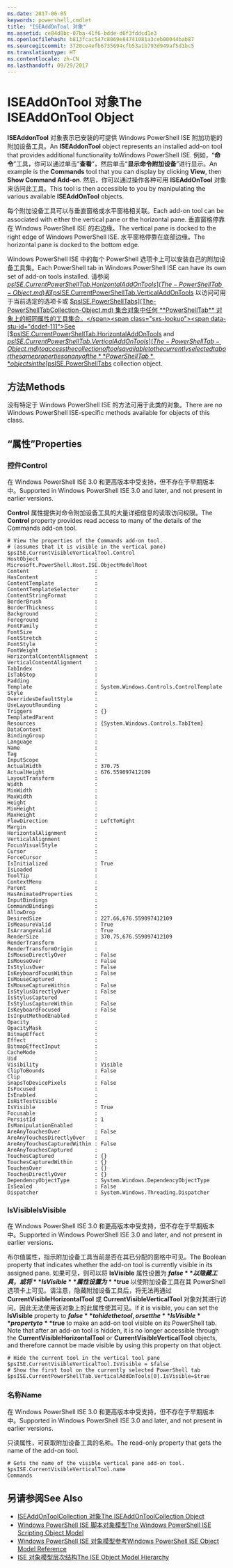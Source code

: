 ```yaml
---
ms.date: 2017-06-05
keywords: powershell,cmdlet
title: "ISEAddOnTool 对象"
ms.assetid: ce84d8bc-07ba-41f6-bdde-d6f3fddcd1e3
ms.openlocfilehash: b813fcac547c8069e84741081a3ceb00044bab87
ms.sourcegitcommit: 3720ce4efb6735694cfb53a1b793d949af5d1bc5
ms.translationtype: HT
ms.contentlocale: zh-CN
ms.lasthandoff: 09/29/2017
---
```

# <a name="the-iseaddontool-object"></a><span data-ttu-id="dcdef-103">ISEAddOnTool 对象</span><span class="sxs-lookup"><span data-stu-id="dcdef-103">The ISEAddOnTool Object</span></span>
  <span data-ttu-id="dcdef-104">**ISEAddonTool** 对象表示已安装的可提供 Windows PowerShell ISE 附加功能的附加设备工具。</span><span class="sxs-lookup"><span data-stu-id="dcdef-104">An **ISEAddonTool** object represents an installed add-on tool that provides additional functionality toWindows PowerShell ISE.</span></span> <span data-ttu-id="dcdef-105">例如，“**命令**”工具，你可以通过单击“**查看**”，然后单击“**显示命令附加设备**”进行显示。</span><span class="sxs-lookup"><span data-stu-id="dcdef-105">An example is the **Commands** tool that you can display by clicking **View**, then **Show Command Add-on**.</span></span> <span data-ttu-id="dcdef-106">然后，你可以通过操作各种可用 **ISEAddOnTool** 对象来访问此工具。</span><span class="sxs-lookup"><span data-stu-id="dcdef-106">This tool is then accessible to you by manipulating the various available **ISEAddOnTool** objects.</span></span>

 <span data-ttu-id="dcdef-107">每个附加设备工具可以与垂直窗格或水平窗格相关联。</span><span class="sxs-lookup"><span data-stu-id="dcdef-107">Each add-on tool can be associated with either the vertical pane or the horizontal pane.</span></span> <span data-ttu-id="dcdef-108">垂直窗格停靠在 Windows PowerShell ISE 的右边缘。</span><span class="sxs-lookup"><span data-stu-id="dcdef-108">The vertical pane is docked to the right edge of Windows PowerShell ISE.</span></span> <span data-ttu-id="dcdef-109">水平窗格停靠在底部边缘。</span><span class="sxs-lookup"><span data-stu-id="dcdef-109">The horizontal pane is docked to the bottom edge.</span></span>

 <span data-ttu-id="dcdef-110">Windows PowerShell ISE 中的每个 PowerShell 选项卡上可以安装自己的附加设备工具集。</span><span class="sxs-lookup"><span data-stu-id="dcdef-110">Each PowerShell tab in Windows PowerShell ISE can have its own set of add-on tools installed.</span></span> <span data-ttu-id="dcdef-111">请参阅 [$psISE.CurrentPowerShellTab.HorizontalAddOnTools](The-PowerShellTab-Object.md) 和 [$psISE.CurrentPowerShellTab.VerticalAddOnTools](The-PowerShellTab-Object.md) 以访问可用于当前选定的选项卡或 [$psISE.PowerShellTabs](The-PowerShellTabCollection-Object.md) 集合对象中任何 **PowerShellTab** 对象上的相同属性的工具集合。</span><span class="sxs-lookup"><span data-stu-id="dcdef-111">See [$psISE.CurrentPowerShellTab.HorizontalAddOnTools](The-PowerShellTab-Object.md) and [$psISE.CurrentPowerShellTab.VerticalAddOnTools](The-PowerShellTab-Object.md) to access the collection of tools available to the currently selected tab or the same properties on any of the **PowerShellTab** objects in the [$psISE.PowerShellTabs](The-PowerShellTabCollection-Object.md) collection object.</span></span>

## <a name="methods"></a><span data-ttu-id="dcdef-112">方法</span><span class="sxs-lookup"><span data-stu-id="dcdef-112">Methods</span></span>
 <span data-ttu-id="dcdef-113">没有特定于 Windows PowerShell ISE 的方法可用于此类的对象。</span><span class="sxs-lookup"><span data-stu-id="dcdef-113">There are no Windows PowerShell ISE-specific methods available for objects of this class.</span></span>

## <a name="properties"></a><span data-ttu-id="dcdef-114">“属性”</span><span class="sxs-lookup"><span data-stu-id="dcdef-114">Properties</span></span>

### <a name="control"></a><span data-ttu-id="dcdef-115">控件</span><span class="sxs-lookup"><span data-stu-id="dcdef-115">Control</span></span>
  <span data-ttu-id="dcdef-116">在 Windows PowerShell ISE 3.0 和更高版本中受支持，但不存在于早期版本中。</span><span class="sxs-lookup"><span data-stu-id="dcdef-116">Supported in Windows PowerShell ISE 3.0 and later, and not present in earlier versions.</span></span>

 <span data-ttu-id="dcdef-117">**Control** 属性提供对命令附加设备工具的大量详细信息的读取访问权限。</span><span class="sxs-lookup"><span data-stu-id="dcdef-117">The **Control** property provides read access to many of the details of the Commands add-on tool.</span></span>

```
# View the properties of the Commands add-on tool.
# (assumes that it is visible in the vertical pane)
$psISE.CurrentVisibleVerticalTool.Control
HostObject                  : Microsoft.PowerShell.Host.ISE.ObjectModelRoot
Content                     :
HasContent                  :
ContentTemplate             :
ContentTemplateSelector     :
ContentStringFormat         :
BorderBrush                 :
BorderThickness             :
Background                  :
Foreground                  :
FontFamily                  :
FontSize                    :
FontStretch                 :
FontStyle                   :
FontWeight                  :
HorizontalContentAlignment  :
VerticalContentAlignment    :
TabIndex                    :
IsTabStop                   :
Padding                     :
Template                    : System.Windows.Controls.ControlTemplate
Style                       :
OverridesDefaultStyle       :
UseLayoutRounding           :
Triggers                    : {}
TemplatedParent             :
Resources                   : {System.Windows.Controls.TabItem}
DataContext                 :
BindingGroup                :
Language                    :
Name                        :
Tag                         :
InputScope                  :
ActualWidth                 : 370.75
ActualHeight                : 676.559097412109
LayoutTransform             :
Width                       :
MinWidth                    :
MaxWidth                    :
Height                      :
MinHeight                   :
MaxHeight                   :
FlowDirection               : LeftToRight
Margin                      :
HorizontalAlignment         :
VerticalAlignment           :
FocusVisualStyle            :
Cursor                      :
ForceCursor                 :
IsInitialized               : True
IsLoaded                    :
ToolTip                     :
ContextMenu                 :
Parent                      :
HasAnimatedProperties       :
InputBindings               :
CommandBindings             :
AllowDrop                   :
DesiredSize                 : 227.66,676.559097412109
IsMeasureValid              : True
IsArrangeValid              : True
RenderSize                  : 370.75,676.559097412109
RenderTransform             :
RenderTransformOrigin       :
IsMouseDirectlyOver         : False
IsMouseOver                 : False
IsStylusOver                : False
IsKeyboardFocusWithin       : False
IsMouseCaptured             :
IsMouseCaptureWithin        : False
IsStylusDirectlyOver        : False
IsStylusCaptured            :
IsStylusCaptureWithin       : False
IsKeyboardFocused           : False
IsInputMethodEnabled        :
Opacity                     :
OpacityMask                 :
BitmapEffect                :
Effect                      :
BitmapEffectInput           :
CacheMode                   :
Uid                         :
Visibility                  : Visible
ClipToBounds                : False
Clip                        :
SnapsToDevicePixels         : False
IsFocused                   :
IsEnabled                   :
IsHitTestVisible            :
IsVisible                   : True
Focusable                   :
PersistId                   : 1
IsManipulationEnabled       :
AreAnyTouchesOver           : False
AreAnyTouchesDirectlyOver   :
AreAnyTouchesCapturedWithin : False
AreAnyTouchesCaptured       :
TouchesCaptured             : {}
TouchesCapturedWithin       : {}
TouchesOver                 : {}
TouchesDirectlyOver         : {}
DependencyObjectType        : System.Windows.DependencyObjectType
IsSealed                    : False
Dispatcher                  : System.Windows.Threading.Dispatcher

```

### <a name="isvisible"></a><span data-ttu-id="dcdef-118">IsVisible</span><span class="sxs-lookup"><span data-stu-id="dcdef-118">IsVisible</span></span>
  <span data-ttu-id="dcdef-119">在 Windows PowerShell ISE 3.0 和更高版本中受支持，但不存在于早期版本中。</span><span class="sxs-lookup"><span data-stu-id="dcdef-119">Supported in Windows PowerShell ISE 3.0 and later, and not present in earlier versions.</span></span>

 <span data-ttu-id="dcdef-120">布尔值属性，指示附加设备工具当前是否在其已分配的窗格中可见。</span><span class="sxs-lookup"><span data-stu-id="dcdef-120">The Boolean property that indicates whether the add-on tool is currently visible in its assigned pane.</span></span> <span data-ttu-id="dcdef-121">如果可见，则可以将 **IsVisible** 属性设置为 **$false** 以隐藏工具，或将 **IsVisible** 属性设置为 **$true** 以使附加设备工具在其 PowerShell 选项卡上可见。请注意，隐藏附加设备工具后，将无法再通过 **CurrentVisibleHorizontalTool** 或 **CurrentVisibleVerticalTool** 对象对其进行访问，因此无法使用该对象上的此属性使其可见。</span><span class="sxs-lookup"><span data-stu-id="dcdef-121">If it is visible, you can set the **IsVisible** property to **$false** to hide the tool, or set the **IsVisible** property to **$true** to make an add-on tool visible on its PowerShell tab. Note that after an add-on tool is hidden, it is no longer accessible through the **CurrentVisibleHorizontalTool** or **CurrentVisibleVerticalTool** objects, and therefore cannot be made visible by using this property on that object.</span></span>

```
# Hide the current tool in the vertical tool pane
$psISE.CurrentVisibleVerticalTool.IsVisible = $false
# Show the first tool on the currently selected PowerShell tab
$psISE.CurrentPowerShellTab.VerticalAddOnTools[0].IsVisible=$true

```

### <a name="name"></a><span data-ttu-id="dcdef-122">名称</span><span class="sxs-lookup"><span data-stu-id="dcdef-122">Name</span></span>
  <span data-ttu-id="dcdef-123">在 Windows PowerShell ISE 3.0 和更高版本中受支持，但不存在于早期版本中。</span><span class="sxs-lookup"><span data-stu-id="dcdef-123">Supported in Windows PowerShell ISE 3.0 and later, and not present in earlier versions.</span></span>

 <span data-ttu-id="dcdef-124">只读属性，可获取附加设备工具的名称。</span><span class="sxs-lookup"><span data-stu-id="dcdef-124">The read-only property that gets the name of the add-on tool.</span></span>

```
# Gets the name of the visible vertical pane add-on tool.
$psISE.CurrentVisibleVerticalTool.name
Commands

```

## <a name="see-also"></a><span data-ttu-id="dcdef-125">另请参阅</span><span class="sxs-lookup"><span data-stu-id="dcdef-125">See Also</span></span>
- [<span data-ttu-id="dcdef-126">ISEAddOnToolCollection 对象</span><span class="sxs-lookup"><span data-stu-id="dcdef-126">The ISEAddOnToolCollection Object</span></span>](The-ISEAddOnToolCollection-Object.md)
- [<span data-ttu-id="dcdef-127">Windows PowerShell ISE 脚本对象模型</span><span class="sxs-lookup"><span data-stu-id="dcdef-127">The Windows PowerShell ISE Scripting Object Model</span></span>](The-Windows-PowerShell-ISE-Scripting-Object-Model.md)
- [<span data-ttu-id="dcdef-128">Windows PowerShell ISE 对象模型参考</span><span class="sxs-lookup"><span data-stu-id="dcdef-128">Windows PowerShell ISE Object Model Reference</span></span>](Windows-PowerShell-ISE-Object-Model-Reference.md)
- [<span data-ttu-id="dcdef-129">ISE 对象模型层次结构</span><span class="sxs-lookup"><span data-stu-id="dcdef-129">The ISE Object Model Hierarchy</span></span>](The-ISE-Object-Model-Hierarchy.md)

